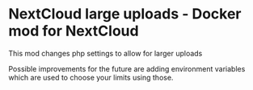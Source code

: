# NextCloud large uploads - Docker mod for NextCloud

This mod changes php settings to allow for larger uploads

Possible improvements for the future are adding environment variables which are used to choose your limits using those.